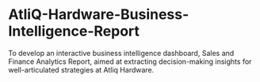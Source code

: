 # AtliQ-Hardware-Business-Intelligence-Report
To develop an interactive business intelligence dashboard, Sales and Finance Analytics Report, aimed at extracting decision-making insights for well-articulated strategies at Atliq Hardware.
